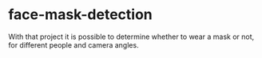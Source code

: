 # face-mask-detection
With that project it is possible to determine whether to wear a mask or not, for different people and camera angles.
